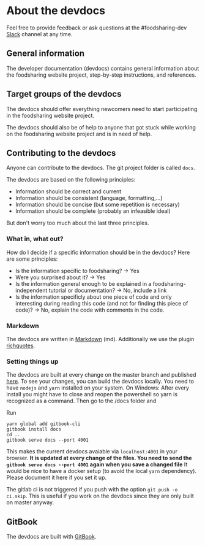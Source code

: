 # About the devdocs

Feel free to provide feedback or ask questions at the #foodsharing-dev [Slack](https://slackin.yunity.org/) channel at any time.

## General information

The developer documentation (devdocs) contains general information about the foodsharing website project, step-by-step instructions, and references.

## Target groups of the devdocs

The devdocs should offer everything newcomers need to start participating in the foodsharing website project.

The devdocs should also be of help to anyone that got stuck while working on the foodsharing website project and is in need of help.

## Contributing to the devdocs

Anyone can contribute to the devdocs. The git project folder is called `docs`.

The devdocs are based on the following principles:

- Information should be correct and current
- Information should be consistent (language, formatting,...)
- Information should be concise (but some repetition is necessary)
- Information should be complete (probably an infeasible ideal)

But don't worry too much about the last three principles.
<!-- There are people solely dedicated to improving the devdocs. -->

### What in, what out?

How do I decide if a specific information should be in the devdocs?
Here are some principles:
- Is the information specific to foodsharing? -> Yes
- Were you surprised about it? -> Yes
- Is the information general enough to be explained in a foodsharing-independent tutorial or documentation? -> No, include a link
- Is the information specificly about one piece of code and only interesting during reading this code (and not for finding this piece of code)? -> No, explain the code with comments in the code.

### Markdown

The devdocs are written in [Markdown](https://toolchain.gitbook.com/syntax/markdown.html) (md).
Additionally we use the plugin [richquotes](https://github.com/erixtekila/gitbook-plugin-richquotes).

### Setting things up

The devdocs are built at every change on the master branch and published [here](https://devdocs.foodsharing.network).
To see your changes, you can build the devdocs locally.
You need to have `nodejs` and `yarn` installed on your system. On Windows: After every install you might have to close and reopen the powershell so yarn is recognized as a command. Then go to the /docs folder and

Run
```
yarn global add gitbook-cli
gitbook install docs
cd ..
gitbook serve docs --port 4001
```
This makes the current devdocs avaiable via `localhost:4001` in your browser.
**It is updated at every change of the files. You need to send the `gitbook serve docs --port 4001` again when you save a changed file**
It would be nice to have a docker setup (to avoid the local `yarn` dependency). Please document it here if you set it up.

The gitlab ci is not triggered if you push with the option `git push -o ci.skip`.
This is useful if you work on the devdocs since they are only built on master anyway.

## GitBook

The devdocs are built with [GitBook](https://docs.gitbook.com/).
